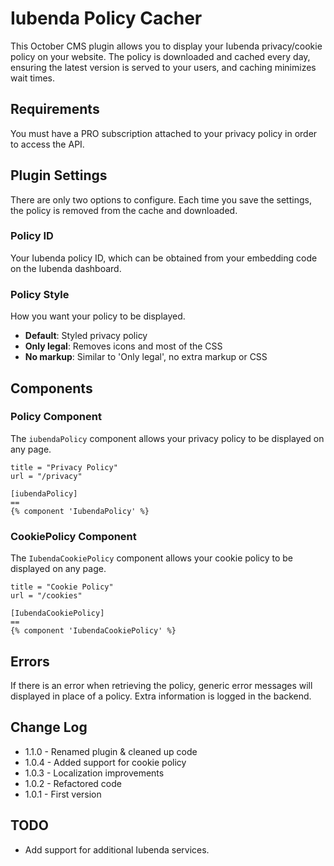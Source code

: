 # Iubenda Policy Cacher
This October CMS plugin allows you to display your Iubenda privacy/cookie policy on your website. The policy is downloaded and cached every day, ensuring the latest version is served to your users, and caching minimizes wait times.

## Requirements
You must have a PRO subscription attached to your privacy policy in order to access the API.

## Plugin Settings
There are only two options to configure. Each time you save the settings, the policy is removed from the cache and downloaded.

### Policy ID
Your Iubenda policy ID, which can be obtained from your embedding code on the Iubenda dashboard.

### Policy Style
How you want your policy to be displayed.
* **Default**: Styled privacy policy
* **Only legal**: Removes icons and most of the CSS
* **No markup**: Similar to 'Only legal', no extra markup or CSS

## Components
### Policy Component
The `iubendaPolicy` component allows your privacy policy to be displayed on any page.
```
title = "Privacy Policy"
url = "/privacy"

[iubendaPolicy]
==
{% component 'IubendaPolicy' %}
```

### CookiePolicy Component
The `IubendaCookiePolicy` component allows your cookie policy to be displayed on any page.
```
title = "Cookie Policy"
url = "/cookies"

[IubendaCookiePolicy]
==
{% component 'IubendaCookiePolicy' %}
```

## Errors
If there is an error when retrieving the policy, generic error messages will displayed in place of a policy. Extra information is logged in the backend.

## Change Log
* 1.1.0 - Renamed plugin & cleaned up code
* 1.0.4 - Added support for cookie policy
* 1.0.3 - Localization improvements
* 1.0.2 - Refactored code
* 1.0.1 - First version

## TODO
* Add support for additional Iubenda services.